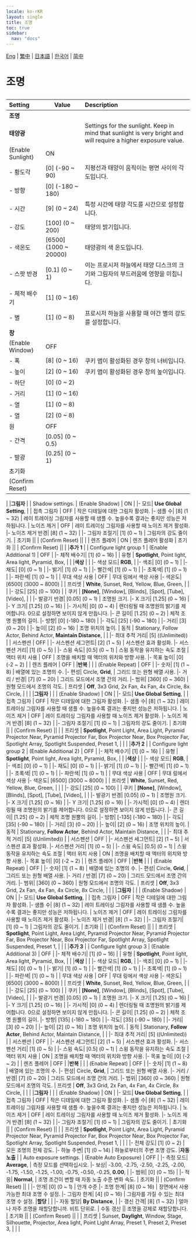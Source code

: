 ```yaml
---
locale: ko-rKR
layout: single
title: 조명
toc: true
sidebar:
  nav: "docs"
---
```

[Eng](/dancexr/menu/2025.4/scene/lighting) | [繁中](/tw/dancexr/menu/2025.4/scene/lighting) | [日本語](/jp/dancexr/menu/2025.4/scene/lighting) | [한국어](/kr/dancexr/menu/2025.4/scene/lighting) | [简中](/zh/dancexr/menu/2025.4/scene/lighting)

# 조명

## 

| Setting | Value | Description |
| :--- | --- | :--- |
|**조명** | | 
|**태양광** | | Settings for the sunlight. Keep in mind that sunlight is very bright and will require a higher exposure value.
| (Enable Sunlight) | ON | 
|- 황도각| [0] (-90 ~ 90) | 지평선과 태양이 움직이는 평면 사이의 각도입니다.
|- 방향| [0] (-180 ~ 180) | 
|- 시간| [9] (0 ~ 24) | 특정 시간에 태양 각도를 시간으로 설정합니다.
|- 강도| [100] (0 ~ 200) | 태양의 밝기입니다.
|- 색온도| [6500] (1000 ~ 20000) | 태양광의 색 온도입니다.
|- 스팟 반경| [0.1] (0 ~ 1) | 이는 프로시저 하늘에서 태양 디스크의 크기와 그림자의 부드러움에 영향을 미칩니다.
|- 체적 배수기| [1] (0 ~ 16) | 
|- 별| [1] (0 ~ 8) | 프로시저 하늘을 사용할 때 야간 별의 강도를 설정합니다.
|**창** | | 
| (Enable Window) | OFF | 
|- 폭| [8] (0 ~ 16) | 쿠키 맵이 활성화된 경우 창의 너비입니다.
|- 높이| [2] (0 ~ 16) | 쿠키 맵이 활성화된 경우 창의 높이입니다.
|- 하단| [0] (0 ~ 2) | 
|- 거리| [1] (0 ~ 16) | 
|- 열| [1] (0 ~ 8) | 
|- 열| [2] (0 ~ 8) | 
| 원 | OFF | 
|- 간격| [0.05] (0 ~ 0.5) | 
|- 발광| [0.25] (0 ~ 1) | 
| 초기화 || 
| (Confirm Reset) || 
|
|**그림자** | | Shadow settings.
| (Enable Shadow) | ON | 
|- 모드|  **Use Global Setting**,  | 
| 접촉 그림자 | OFF | 작은 디테일에 대한 그림자 활성화.
|- 샘플 수| [8] (1 ~ 32) | 레이 트레이싱 그림자를 사용할 때 샘플 수. 높을수록 결과는 좋지만 성능은 저하됩니다.
| 노이즈 제거 | OFF | 레이 트레이싱 그림자를 사용할 때 노이즈 제거 활성화.
|- 노이즈 제거 반경| [8] (1 ~ 32) | 
|- 그림자 조절기| [1] (0 ~ 1) | 그림자의 강도 줄이기.
| 초기화 || 
| (Confirm Reset) || 
|
| 렌즈 플레어 | ON | 렌즈 플레어 활성화
| 초기화 || 
| (Confirm Reset) || 
|
|**추가 1** | | Configure light group 1
| (Enable Additional 1) | OFF | 
|- 체적 배수기| [1] (0 ~ 16) | 
| 유형 |  **Spotlight**,  Point light,  Area light,  Pyramid,  Box,  |  |
|**색상** | | 
|- 색상 모드|  **RGB**,  | 
|- 색조| [0] (0 ~ 1) | 
|- 채도| [0] (0 ~ 1) | 
|- 밝기| [1] (0 ~ 1) | 
|- 빨간색| [1] (0 ~ 1) | 
|- 초록색| [1] (0 ~ 1) | 
|- 파란색| [1] (0 ~ 1) | 
| 무대 색상 사용 | OFF | 무대 링에서 색상 사용
|- 색온도| [6500] (3000 ~ 8000) | 
| 프리셋 |  **White**,  Sunset,  Red,  Yellow,  Blue,  Green,  |  |
|
|- 강도| [25] (0 ~ 100) | 
| 쿠키 |  **[None]**,  [Window],  [Blinds],  [Spot],  [Tube],  [Video],  |  |
|- 발광기 반경| [0.05] (0 ~ 1) | 조명원 크기.
|- X 크기| [1.25] (0 ~ 16) | 
|- Y 크기| [1.25] (0 ~ 16) | 
|- 가시적| [0] (0 ~ 4) | 렌더링될 때 조명원의 밝기를 제어합니다. 0으로 설정하면 보이지 않게 만듭니다.
|- 콘 길이| [1.25] (0 ~ 2) | 체적 조명 원뿔의 길이.
|- 방향| [0] (-180 ~ 180) | 
|- 각도| [25] (-90 ~ 180) | 
|- 거리| [3] (0 ~ 20) | 
|- 높이| [2] (0 ~ 16) | 조명 위치의 높이.
| 동적 |  Stationary,  Follow Actor,  Behind Actor,  **Maintain Distance**,  |  |
|- 최대 추적 거리| [5] ((Unlimited)) | 
| 서스펜션 | OFF | 
|- 서스펜션 세그먼트| [2] (1 ~ 5) | 서스펜션 효과 활성화.
|- 서스펜션 거리| [1] (0 ~ 5) | 
|- 스윙 속도| [0.5] (0 ~ 1) | 스윙 동작을 유지하는 속도 조절
| 액터 위치 사용 | OFF | 조명을 배치할 때 액터의 위치와 방향 사용.
|- 목표 높이| [0] (-2 ~ 2) | 
| 렌즈 플레어 | OFF | 
|**반복** | | 
| (Enable Repeat) | OFF | 
|- 숫자| [1] (1 ~ 8) | 배열에 있는 조명의 수.
|- 편성|  Circle,  **Grid**,  | 그리드 또는 원형 배열 사용.
|- 거리 / 반경| [7] (0 ~ 20) | 그리드 모드에서 조명 간의 거리.
|- 범위| [360] (0 ~ 360) | 원형 모드에서 조명의 각도.
| 프리셋 |  **Off**,  3x3 Grid,  2x Fan,  4x Fan,  4x Circle,  8x Circle,  |  |
|
|**그림자** | | 
| (Enable Shadow) | ON | 
|- 모드|  **Use Global Setting**,  | 
| 접촉 그림자 | OFF | 작은 디테일에 대한 그림자 활성화.
|- 샘플 수| [8] (1 ~ 32) | 레이 트레이싱 그림자를 사용할 때 샘플 수. 높을수록 결과는 좋지만 성능은 저하됩니다.
| 노이즈 제거 | OFF | 레이 트레이싱 그림자를 사용할 때 노이즈 제거 활성화.
|- 노이즈 제거 반경| [8] (1 ~ 32) | 
|- 그림자 조절기| [1] (0 ~ 1) | 그림자의 강도 줄이기.
| 초기화 || 
| (Confirm Reset) || 
|
| 프리셋 |  **Spotlight**,  Point Light,  Area Light,  Pyramid Projector Near,  Pyramid Projector Far,  Box Projector Near,  Box Projector Far,  Spotlight Array,  Spotlight Suspended,  Preset 1,  |  |
|
|**추가 2** | | Configure light group 2
| (Enable Additional 2) | OFF | 
|- 체적 배수기| [1] (0 ~ 16) | 
| 유형 |  **Spotlight**,  Point light,  Area light,  Pyramid,  Box,  |  |
|**색상** | | 
|- 색상 모드|  **RGB**,  | 
|- 색조| [0] (0 ~ 1) | 
|- 채도| [0] (0 ~ 1) | 
|- 밝기| [1] (0 ~ 1) | 
|- 빨간색| [1] (0 ~ 1) | 
|- 초록색| [1] (0 ~ 1) | 
|- 파란색| [1] (0 ~ 1) | 
| 무대 색상 사용 | OFF | 무대 링에서 색상 사용
|- 색온도| [6500] (3000 ~ 8000) | 
| 프리셋 |  **White**,  Sunset,  Red,  Yellow,  Blue,  Green,  |  |
|
|- 강도| [25] (0 ~ 100) | 
| 쿠키 |  **[None]**,  [Window],  [Blinds],  [Spot],  [Tube],  [Video],  |  |
|- 발광기 반경| [0.05] (0 ~ 1) | 조명원 크기.
|- X 크기| [1.25] (0 ~ 16) | 
|- Y 크기| [1.25] (0 ~ 16) | 
|- 가시적| [0] (0 ~ 4) | 렌더링될 때 조명원의 밝기를 제어합니다. 0으로 설정하면 보이지 않게 만듭니다.
|- 콘 길이| [1.25] (0 ~ 2) | 체적 조명 원뿔의 길이.
|- 방향| [-135] (-180 ~ 180) | 
|- 각도| [35] (-90 ~ 180) | 
|- 거리| [3] (0 ~ 20) | 
|- 높이| [2] (0 ~ 16) | 조명 위치의 높이.
| 동적 |  Stationary,  **Follow Actor**,  Behind Actor,  Maintain Distance,  |  |
|- 최대 추적 거리| [5] ((Unlimited)) | 
| 서스펜션 | OFF | 
|- 서스펜션 세그먼트| [2] (1 ~ 5) | 서스펜션 효과 활성화.
|- 서스펜션 거리| [1] (0 ~ 5) | 
|- 스윙 속도| [0.5] (0 ~ 1) | 스윙 동작을 유지하는 속도 조절
| 액터 위치 사용 | ON | 조명을 배치할 때 액터의 위치와 방향 사용.
|- 목표 높이| [0] (-2 ~ 2) | 
| 렌즈 플레어 | OFF | 
|**반복** | | 
| (Enable Repeat) | OFF | 
|- 숫자| [1] (1 ~ 8) | 배열에 있는 조명의 수.
|- 편성|  Circle,  **Grid**,  | 그리드 또는 원형 배열 사용.
|- 거리 / 반경| [7] (0 ~ 20) | 그리드 모드에서 조명 간의 거리.
|- 범위| [360] (0 ~ 360) | 원형 모드에서 조명의 각도.
| 프리셋 |  **Off**,  3x3 Grid,  2x Fan,  4x Fan,  4x Circle,  8x Circle,  |  |
|
|**그림자** | | 
| (Enable Shadow) | ON | 
|- 모드|  **Use Global Setting**,  | 
| 접촉 그림자 | OFF | 작은 디테일에 대한 그림자 활성화.
|- 샘플 수| [8] (1 ~ 32) | 레이 트레이싱 그림자를 사용할 때 샘플 수. 높을수록 결과는 좋지만 성능은 저하됩니다.
| 노이즈 제거 | OFF | 레이 트레이싱 그림자를 사용할 때 노이즈 제거 활성화.
|- 노이즈 제거 반경| [8] (1 ~ 32) | 
|- 그림자 조절기| [1] (0 ~ 1) | 그림자의 강도 줄이기.
| 초기화 || 
| (Confirm Reset) || 
|
| 프리셋 |  **Spotlight**,  Point Light,  Area Light,  Pyramid Projector Near,  Pyramid Projector Far,  Box Projector Near,  Box Projector Far,  Spotlight Array,  Spotlight Suspended,  Preset 1,  |  |
|
|**추가 3** | | Configure light group 3
| (Enable Additional 3) | OFF | 
|- 체적 배수기| [1] (0 ~ 16) | 
| 유형 |  **Spotlight**,  Point light,  Area light,  Pyramid,  Box,  |  |
|**색상** | | 
|- 색상 모드|  **RGB**,  | 
|- 색조| [0] (0 ~ 1) | 
|- 채도| [0] (0 ~ 1) | 
|- 밝기| [1] (0 ~ 1) | 
|- 빨간색| [1] (0 ~ 1) | 
|- 초록색| [1] (0 ~ 1) | 
|- 파란색| [1] (0 ~ 1) | 
| 무대 색상 사용 | OFF | 무대 링에서 색상 사용
|- 색온도| [6500] (3000 ~ 8000) | 
| 프리셋 |  **White**,  Sunset,  Red,  Yellow,  Blue,  Green,  |  |
|
|- 강도| [25] (0 ~ 100) | 
| 쿠키 |  **[None]**,  [Window],  [Blinds],  [Spot],  [Tube],  [Video],  |  |
|- 발광기 반경| [0.05] (0 ~ 1) | 조명원 크기.
|- X 크기| [1.25] (0 ~ 16) | 
|- Y 크기| [1.25] (0 ~ 16) | 
|- 가시적| [0] (0 ~ 4) | 렌더링될 때 조명원의 밝기를 제어합니다. 0으로 설정하면 보이지 않게 만듭니다.
|- 콘 길이| [1.25] (0 ~ 2) | 체적 조명 원뿔의 길이.
|- 방향| [135] (-180 ~ 180) | 
|- 각도| [35] (-90 ~ 180) | 
|- 거리| [3] (0 ~ 20) | 
|- 높이| [2] (0 ~ 16) | 조명 위치의 높이.
| 동적 |  Stationary,  **Follow Actor**,  Behind Actor,  Maintain Distance,  |  |
|- 최대 추적 거리| [5] ((Unlimited)) | 
| 서스펜션 | OFF | 
|- 서스펜션 세그먼트| [2] (1 ~ 5) | 서스펜션 효과 활성화.
|- 서스펜션 거리| [1] (0 ~ 5) | 
|- 스윙 속도| [0.5] (0 ~ 1) | 스윙 동작을 유지하는 속도 조절
| 액터 위치 사용 | ON | 조명을 배치할 때 액터의 위치와 방향 사용.
|- 목표 높이| [0] (-2 ~ 2) | 
| 렌즈 플레어 | OFF | 
|**반복** | | 
| (Enable Repeat) | OFF | 
|- 숫자| [1] (1 ~ 8) | 배열에 있는 조명의 수.
|- 편성|  Circle,  **Grid**,  | 그리드 또는 원형 배열 사용.
|- 거리 / 반경| [7] (0 ~ 20) | 그리드 모드에서 조명 간의 거리.
|- 범위| [360] (0 ~ 360) | 원형 모드에서 조명의 각도.
| 프리셋 |  **Off**,  3x3 Grid,  2x Fan,  4x Fan,  4x Circle,  8x Circle,  |  |
|
|**그림자** | | 
| (Enable Shadow) | ON | 
|- 모드|  **Use Global Setting**,  | 
| 접촉 그림자 | OFF | 작은 디테일에 대한 그림자 활성화.
|- 샘플 수| [8] (1 ~ 32) | 레이 트레이싱 그림자를 사용할 때 샘플 수. 높을수록 결과는 좋지만 성능은 저하됩니다.
| 노이즈 제거 | OFF | 레이 트레이싱 그림자를 사용할 때 노이즈 제거 활성화.
|- 노이즈 제거 반경| [8] (1 ~ 32) | 
|- 그림자 조절기| [1] (0 ~ 1) | 그림자의 강도 줄이기.
| 초기화 || 
| (Confirm Reset) || 
|
| 프리셋 |  **Spotlight**,  Point Light,  Area Light,  Pyramid Projector Near,  Pyramid Projector Far,  Box Projector Near,  Box Projector Far,  Spotlight Array,  Spotlight Suspended,  Preset 1,  |  |
|
|- 전체 강도| [1] (0 ~ 2) | 모든 조명의 전체 강도.
|- 하늘 주변| [1] (0 ~ 14) | 하늘로부터의 주변 조명 강도.
|**자동 노출** | | Auto exposure settings.
| (Enable Auto Exposure) | OFF | 
|- 측정 모드|  **Average**,  | 측정 모드를 선택하십시오.
|- 보상|  -3.00,  -2.75,  -2.50,  -2.25,  -2.00,  -1.75,  -1.50,  -1.25,  -1.00,  -0.75,  -0.50,  -0.25,  **0.00**,  | 
|- 범위| [0] (0 ~ 15) | 
|- 적응|  **Normal**,  | 조명 조건이 변할 때 자동 노출 수준 변화 속도.
| 초기화 || 
| (Confirm Reset) || 
|
|- 안개| [0] (0 ~ 1) | 안개 수준
|- 조명 한계| [8] (0 ~ 16) | 장면에서 사용 가능한 최대 조명 수 설정.
|- 그림자 한계| [4] (0 ~ 16) | 그림자를 가질 수 있는 최대 조명 수 설정.
|**할당** | | 
|- 자동 할당|  **By Distance**,  | 
|- 갱신 간격| [8] (1 ~ 32) | 얼마나 자주 조명을 재할당합니까. 비트 단위로.
| 수동 갱신 || 조명을 강제로 재할당합니다.
| 초기화 || 
| (Confirm Reset) || 
|
| 프리셋 |  Sunset,  **Daylight**,  Window,  Stage,  Silhouette,  Projector,  Area light,  Point Light Array,  Preset 1,  Preset 2,  Preset 3,  |  |
|
